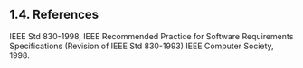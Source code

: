 ## 1.4. References
IEEE Std 830-1998, IEEE Recommended Practice for Software Requirements Specifications 
(Revision of IEEE Std 830-1993) IEEE Computer Society, 1998.
